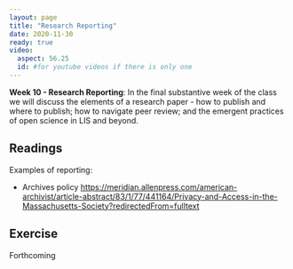 ```yaml
---
layout: page
title: "Research Reporting"
date: 2020-11-30
ready: true
video:
  aspect: 56.25
  id: #for youtube videos if there is only one
---
```


**Week 10 - Research Reporting**: In the final substantive week of the class we will discuss the elements of a research paper - how to publish and where to publish; how to navigate peer review; and the emergent practices of open science in LIS and beyond.


## Readings

Examples of reporting:

- Archives policy https://meridian.allenpress.com/american-archivist/article-abstract/83/1/77/441164/Privacy-and-Access-in-the-Massachusetts-Society?redirectedFrom=fulltext




## Exercise
Forthcoming
